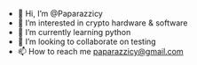 - 👋 Hi, I’m @Paparazzicy
- 👀 I’m interested in crypto hardware & software
- 🌱 I’m currently learning python
- 💞️ I’m looking to collaborate on testing 
- 📫 How to reach me paparazzicy@gmail.com
